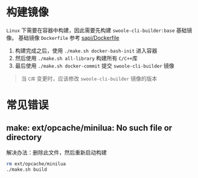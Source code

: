 构建镜像
====
`Linux` 下需要在容器中构建，因此需要先构建 `swoole-cli-builder:base` 基础镜像。
基础镜像 `Dockerfile` 参考 [sapi/Dockerfile](sapi/Dockerfile)

1. 构建完成之后，使用 `./make.sh docker-bash-init` 进入容器
2. 然后使用 `./make.sh all-library` 构建所有 `C/C++`库
3. 最后使用 `./make.sh docker-commit` 提交 `swoole-cli-builder` 镜像

> 当 `C库` 变更时，应该修改 `swoole-cli-builder` 镜像的版本

常见错误
=====

make: ext/opcache/minilua: No such file or directory
-----

解决办法：删除此文件，然后重新启动构建

```bash
rm ext/opcache/minilua
./make.sh build
```
